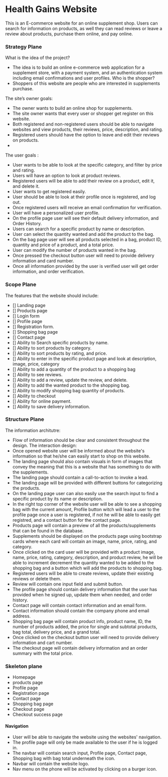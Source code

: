 # Health Gains Website
This is an E-commerce website for an online supplement shop. Users can search for information on products, as well they can read reviews or leave a review about products, purchase them online, and pay online.
### Strategy Plane
 What is the idea of the project?
 - The idea is to build an online e-commerce web application for a supplement store, with a payment system, and an authentication system including email confirmations and user profiles.
  Who is the shopper?
- Shoppers of this website are people who are interested in supplements purchase.

The site’s owner goals:
- The owner wants to build an online shop for supplements.
- The site owner wants that every user or shopper get register on this website.
- Both registered and non-registered users should be able to navigate websites and view products, their reviews, price, description, and rating.
- Registered users should have the option to leave and edit their reviews on products.
- 
The user goals :
- User wants to be able to look at the specific category, and filter by price and rating.
- Users will have an option to look at product reviews.
- Registered users will be able to add their review on a product, edit it, and delete it.
- User wants to get registered easily.
- User should be able to look at their profile once is registered, and log out.
- Once registered users will receive an email confirmation for verification.
- User will have a personalized user profile. 
- On the profile page user will see their default delivery information, and Order History.
- Users can search for a specific product by name or description.
- User can select the quantity wanted and add the product to the bag.
- On the bag page user will see all products selected in a bag, product ID, quantity and price of a product, and a total price.
- User can modify the number of products wanted in the bag.
- Once pressed the checkout button user will need to provide delivery information and card number.
- Once all information provided by the user is verified user will get order information, and order verification.
### Scope Plane
The features that the website should include:
- [] Landing page
- [] Products page
- [] Login form
- [] Profile page
- [] Registration form.
- [] Shopping bag page 
- [] Contact page
- [] Ability to Search specific products by name.
- [] Ability to sort products by category.
- [] Ability to sort products by rating, and price.
- [] Ability to enter in the specific product page and look at description, image, price, category
- [] Ability to add a quantity of the product to a shopping bag
- [] Ability to see reviews.
- [] Ability to add a review, update the review, and delete.
- [] Ability to add the wanted product to the shopping bag.
- [] Ability to modify shopping bag quantity of products.
- [] Ability to checkout
- [] Ability for online payment.
- [] Ability to save delivery information.
### Structure Plane
The information architutre:
- Flow of information should be clear and consistent throughout the design.
The interaction design:
- Once opened website user will be informed about the website's information so that he/she can easily start to shop on this website. 
- The landing page should also contain visuals in form of images that convey the meaning that this is a website that has something to do with the supplements.
- The landing page should contain a call-to-action to invoke a lead.
- The landing page will be provided with different buttons for categorizing the products.
- On the landing page user can also easily use the search input to find a specific product by its name or description.
- In the right top corner of the website user will be able to see a shopping bag with the current amount, Profile button witch will lead a user to the profile page once a user is registered, if not he will be able to easily get registred, and a contact button for the contact page.
- Products page will contain a preview of all the products/supplements that can be found in the database.
- Supplements should be displayed on the products page using bootstrap cards where each card will contain an image, name, price, rating, and category.
- Once clicked on the card user will be provided with a product image, name, price, rating, category, description, and product review, he will be able to increment decrement the quantity wanted to be added to the shopping bag and a button which will add the products to shopping bag.
- Registered users will be able to create reviews, update their existing reviews or delete them.
- Review will contain one input field and submit button.
- The profile page should contain delivery information that the user has provided when he signed up, update them when needed, and order history.
- Contact page will contain contact information and an email form.
- Contact information should contain the company phone and email address.
- Shopping bag page will contain product info, product name, ID, the number of products added, the price for single and subtotal products, bag total, delivery price, and a grand total.
- Once clicked on the checkout button user will need to provide delivery information and cart number.
- The checkout page will contain delivery information and an order summary with the total price.
### Skeleton plane
- Homepage
- products page
- Profile page
- Registration page
- Contact page
- Shopping bag page
- Checkout page
- Checkout success page
#### Navigation
- User will be able to navigate the website using the websites' navigation.
- The profile page will only be made available to the user if he is logged in.
- The navbar will contain search input, Profile page, Contact page, Shopping bag with bag total underneath the icon.
- Navbar will contain the website logo.
- Nav menu on the phone will be activated by clicking on a burger icon.